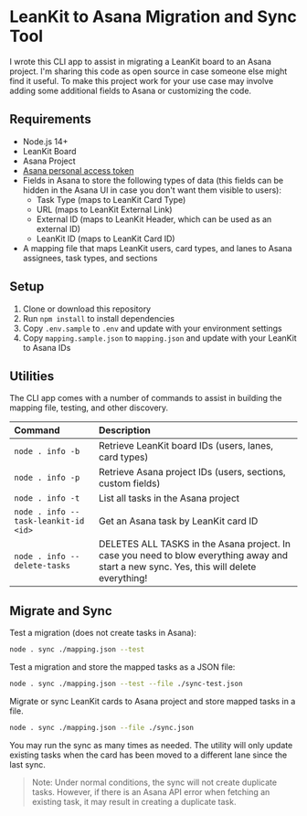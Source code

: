 # LeanKit to Asana Migration and Sync Tool

I wrote this CLI app to assist in migrating a LeanKit board to an Asana project. I'm sharing this code as open source in case someone else might find it useful. To make this project work for your use case may involve adding some additional fields to Asana or customizing the code.

## Requirements

* Node.js 14+
* LeanKit Board
* Asana Project
* [Asana personal access token](https://developers.asana.com/docs/personal-access-token)
* Fields in Asana to store the following types of data (this fields can be hidden in the Asana UI in case you don't want them visible to users):
  * Task Type (maps to LeanKit Card Type)
  * URL (maps to LeanKit External Link)
  * External ID (maps to LeanKit Header, which can be used as an external ID)
  * LeanKit ID (maps to LeanKit Card ID)
* A mapping file that maps LeanKit users, card types, and lanes to Asana assignees, task types, and sections

## Setup

1. Clone or download this repository
1. Run `npm install` to install dependencies
1. Copy `.env.sample` to `.env` and update with your environment settings
1. Copy `mapping.sample.json` to `mapping.json` and update with your LeanKit to Asana IDs

## Utilities

The CLI app comes with a number of commands to assist in building the mapping file, testing, and other discovery.

|Command|Description|
|:---|:---|
|`node . info -b`|Retrieve LeanKit board IDs (users, lanes, card types)|
|`node . info -p`|Retrieve Asana project IDs (users, sections, custom fields)|
|`node . info -t`|List all tasks in the Asana project|
|`node . info --task-leankit-id <id>`|Get an Asana task by LeanKit card ID|
|`node . info --delete-tasks`|DELETES ALL TASKS in the Asana project. In case you need to blow everything away and start a new sync. Yes, this will delete everything!|

## Migrate and Sync

Test a migration (does not create tasks in Asana):

```sh
node . sync ./mapping.json --test
```

Test a migration and store the mapped tasks as a JSON file:

```sh
node . sync ./mapping.json --test --file ./sync-test.json
```

Migrate or sync LeanKit cards to Asana project and store mapped tasks in a file.

```sh
node . sync ./mapping.json --file ./sync.json
```

You may run the sync as many times as needed. The utility will only update existing tasks when the card has been moved to a different lane since the last sync.

> Note: Under normal conditions, the sync will not create duplicate tasks. However, if there is an Asana API error when fetching an existing task, it may result in creating a duplicate task.
